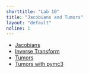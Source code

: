```yaml
---
shorttitle: "Lab 10"
title: "Jacobians and Tumors"
layout: "default"
noline: 1
---
```


- [Jacobians](../wiki/VariableTransforms.md)
- [Inverse Transform](../wiki/inversetransform.md)
- [Tumors](../wiki/tumorlab.md)
- [Tumors with pymc3](../wiki/tumor_pymc3.md)
